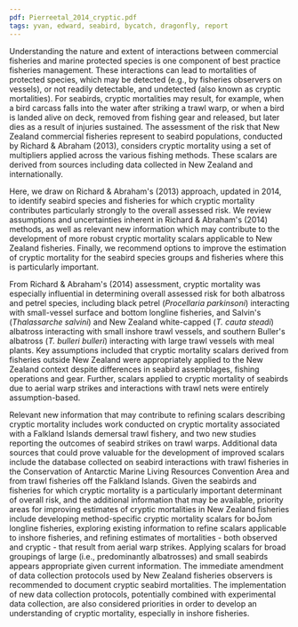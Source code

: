 ```yaml
---
pdf: Pierreetal_2014_cryptic.pdf
tags: yvan, edward, seabird, bycatch, dragonfly, report
---
```

Understanding the nature and extent of interactions between commercial
fisheries and marine protected species is one component of best practice
fisheries management.   These interactions can lead to mortalities of
protected species, which may be detected (e.g., by fisheries observers on
vessels), or not readily detectable, and undetected (also known as cryptic
mortalities). For seabirds, cryptic mortalities may result, for example, when
a bird carcass falls into the water after striking a trawl warp, or when
a bird is landed alive on deck, removed from fishing gear and released,
but later dies as a result of injuries sustained. The assessment of the risk
that New Zealand commercial fisheries represent to seabird populations,
conducted by Richard & Abraham (2013), considers cryptic mortality using
a set of multipliers applied across the various fishing methods. These scalars
are derived from sources including data collected in New Zealand and
internationally.

Here, we draw on Richard & Abraham's (2013) approach, updated in
2014, to identify seabird species and fisheries for which cryptic mortality
contributes particularly strongly to the overall assessed risk. We review
assumptions and uncertainties inherent in Richard & Abraham's (2014)
methods, as well as relevant new information which may contribute to the
development of more robust cryptic mortality scalars applicable to New
Zealand fisheries. Finally, we recommend options to improve the estimation
of cryptic mortality for the seabird species groups and fisheries where this
is particularly important.

From Richard & Abraham's (2014) assessment, cryptic mortality was
especially influential in determining overall assessed risk for both albatross
and petrel species, including black petrel (*Procellaria parkinsoni*) interacting
with small-vessel surface and bottom longline fisheries, and Salvin's (*Thalassarche salvini*) and New Zealand white-capped (*T. cauta steadi*)
albatross interacting with small inshore trawl vessels, and southern Buller's
albatross (*T. bulleri bulleri*) interacting with large trawl vessels with meal
plants.  Key assumptions included that cryptic mortality scalars derived
from fisheries outside New Zealand were appropriately applied to the
New Zealand context despite differences in seabird assemblages, fishing
operations and gear. Further, scalars applied to cryptic mortality of seabirds
due to aerial warp strikes and interactions with trawl nets were entirely
assumption-based.

Relevant new information that may contribute to refining scalars describing
cryptic mortality includes work conducted on cryptic mortality associated
with a Falkland Islands demersal trawl fishery, and two new studies
reporting the outcomes of seabird strikes on trawl warps. Additional data
sources that could prove valuable for the development of improved scalars
include the database collected on seabird interactions with trawl fisheries
in the Conservation of Antarctic Marine Living Resources Convention Area
and from trawl fisheries off the Falkland Islands. Given the seabirds and
fisheries for which cryptic mortality is a particularly important determinant
of overall risk, and the additional information that may be available, priority areas for improving estimates of cryptic mortalities in New Zealand
fisheries include developing method-specific cryptic mortality scalars for
boĴom longline fisheries, exploring existing information to refine scalars
applicable to inshore fisheries, and refining estimates of mortalities - both
observed and cryptic - that result from aerial warp strikes. Applying scalars
for broad groupings of large (i.e., predominantly albatrosses) and small
seabirds appears appropriate given current information. The immediate
amendment of data collection protocols used by New Zealand fisheries
observers is recommended to document cryptic seabird mortalities. The
implementation of new data collection protocols, potentially combined
with experimental data collection, are also considered priorities in order
to develop an understanding of cryptic mortality, especially in inshore
fisheries.
